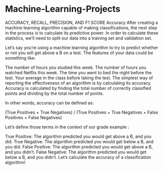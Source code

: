 # Machine-Learning-Projects

ACCURACY, RECALL, PRECISION, AND F1 SCORE
Accuracy
After creating a machine learning algorithm capable of making classifications, the next step in the process is to calculate its predictive power. In order to calculate these statistics, we’ll need to split our data into a training set and validation set.

Let’s say you’re using a machine learning algorithm to try to predict whether or not you will get above a B on a test. The features of your data could be something like:

The number of hours you studied this week.
The number of hours you watched Netflix this week.
The time you went to bed the night before the test.
Your average in the class before taking the test.
The simplest way of reporting the effectiveness of an algorithm is by calculating its accuracy. Accuracy is calculated by finding the total number of correctly classified points and dividing by the total number of points.

In other words, accuracy can be defined as:

(True Positives + True Negatives) / (True Positives + True Negatives + False Positives + False Negatives)

Let’s define those terms in the context of our grade example :

True Positive: The algorithm predicted you would get above a B, and you did.
True Negative: The algorithm predicted you would get below a B, and you did.
False Positive: The algorithm predicted you would get above a B, and you didn’t.
False Negative: The algorithm predicted you would get below a B, and you didn’t.
Let’s calculate the accuracy of a classification algorithm!

